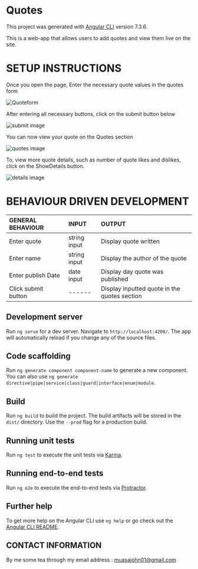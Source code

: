 # Quotes

This project was generated with [Angular CLI](https://github.com/angular/angular-cli) version 7.3.6.

This is a web-app that allows users to add quotes  and view them live on the site.

# SETUP INSTRUCTIONS
Once you open the page, Enter the necessary quote values in the quotes form

![Quoteform](/home/moringa/Desktop/quotes/src/assets/details.png)

After entering all necessary buttons, click on the submit button below

![submit image](/home/moringa/Desktop/quotes/src/assets/submit.png)

You can now view your quote on the Quotes section


![quotes image](/home/moringa/Desktop/quotes/src/assets/details.png)

To, view more quote details, such as number of quote likes and dislikes, click on the ShowDetails button.


![details image](/home/moringa/Desktop/quotes/src/assets/delete.png)


# BEHAVIOUR DRIVEN DEVELOPMENT
| GENERAL BEHAVIOUR | INPUT | OUTPUT|
|:------------------|:--------|:-----------|
|Enter quote| string input|Display quote written|
|Enter name| string input|Display the author of the quote|
|Enter publish Date|date input|Display day quote was published|
|Click submit button|------|Display inputted quote in the quotes section|

## Development server

Run `ng serve` for a dev server. Navigate to `http://localhost:4200/`. The app will automatically reload if you change any of the source files.

## Code scaffolding

Run `ng generate component component-name` to generate a new component. You can also use `ng generate directive|pipe|service|class|guard|interface|enum|module`.

## Build

Run `ng build` to build the project. The build artifacts will be stored in the `dist/` directory. Use the `--prod` flag for a production build.

## Running unit tests

Run `ng test` to execute the unit tests via [Karma](https://karma-runner.github.io).

## Running end-to-end tests

Run `ng e2e` to execute the end-to-end tests via [Protractor](http://www.protractortest.org/).

## Further help

To get more help on the Angular CLI use `ng help` or go check out the [Angular CLI README](https://github.com/angular/angular-cli/blob/master/README.md).


## CONTACT INFORMATION
By me some tea through my email address : <muasajohn01@gmail.com>